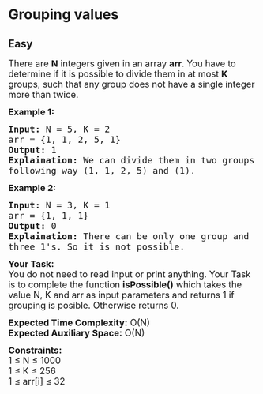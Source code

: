 # Grouping values
## Easy 
<div class="problem-statement">
                <p></p><p><span style="font-size:18px">There are <strong>N</strong> integers given in an array <strong>arr</strong>. You have to determine if it is possible to divide them in&nbsp;at most <strong>K</strong> groups, such that any group does not have a single integer more than twice.</span></p>

<p><strong><span style="font-size:18px">Example 1:</span></strong></p>

<pre><span style="font-size:18px"><strong>Input:</strong> N = 5, K = 2
arr = {1, 1, 2, 5, 1}
<strong>Output:</strong> 1
<strong>Explaination:</strong> We can divide them in two groups in 
following way (1, 1, 2, 5) and (1).</span></pre>

<p><strong><span style="font-size:18px">Example 2:</span></strong></p>

<pre><span style="font-size:18px"><strong>Input:</strong> N = 3, K = 1
arr = {1, 1, 1}
<strong>Output:</strong> 0
<strong>Explaination:</strong> There can be only one group and 
three 1's. So it is not possible.</span></pre>

<p><span style="font-size:18px"><strong>Your Task:</strong><br>
You do not need to read input or print anything. Your Task is to complete the function <strong>isPossible()</strong> which takes the value N, K and arr as input parameters and returns 1 if grouping is posible. Otherwise returns 0.</span></p>

<p><span style="font-size:18px"><strong>Expected Time Complexity:</strong> O(N)<br>
<strong>Expected Auxiliary Space:</strong> O(N)</span></p>

<p><span style="font-size:18px"><strong>Constraints:</strong><br>
1 ≤ N ≤ 1000<br>
1 ≤ K ≤ 256<br>
1 ≤ arr[i] ≤ 32</span></p>
 <p></p>
            </div>